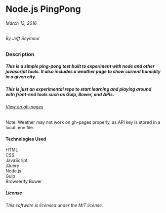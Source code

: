 # Node.js PingPong  
###### March 13, 2016  
###### By Jeff Seymour  

### Description
##### This is a simple ping-pong test built to experiment with node and other javascript tools.  It also includes a weather page to show current humidity in a given city.  
##### This is just an experimental repo to start learning and playing around with front-end tools such as Gulp, Bower, and APIs.

###### [View on gh-pages](http://jeffsdev.github.io/nodejs-pingpong/)  
Note: Weather may not work on gh-pages properly, as API key is stored in a local .env file. 

#### Technologies Used

HTML  
CSS  
JavaScript  
jQuery  
Node.js  
Gulp  
Browserify
Bower  

##### License

*This software is licensed under the MIT license.*
